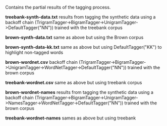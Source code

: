 
Contains the partial results of the tagging process.

**treebank-synth-data.txt** results from tagging the synthetic data using a backoff chain (TrigramTagger->BigramTagger->UnigramTagger->DefaultTagger("NN")) trained with the treebank corpus

**brown-synth-data.txt** same as above but using the Brown corpus

**brown-synth-data-kk.txt** same as above but using DefaultTagger("KK") to highlight non-tagged words

**brown-wordnet.csv** backoff chain (TrigramTagger->BigramTagger->UnigramTagger->WordNetTagger->DefaultTagger("NN")) trained with the brown corpus

**treebank-wordnet.csv** same as above but using treebank corpus

**brown-wordnet-names** results from tagging the synthetic data using a backoff chain (TrigramTagger->BigramTagger->UnigramTagger->NamesTagger->WordNetTagger->DefaultTagger("NN")) trained with the brown corpus

**treebank-wordnet-names** sames as above but using treebank
